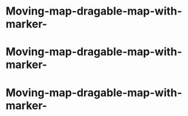 # Moving-map-dragable-map-with-marker-
# Moving-map-dragable-map-with-marker-
# Moving-map-dragable-map-with-marker-
